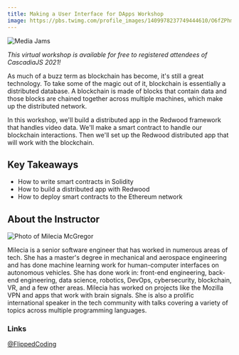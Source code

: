 ```yaml
---
title: Making a User Interface for DApps Workshop
image: https://pbs.twimg.com/profile_images/1409978237749444610/O6fZPhmp_400x400.jpg
---
```

![Media Jams](/images/sponsors/media-jams.svg)

*This virtual workshop is available for free to registered attendees of CascadiaJS 2021!*

As much of a buzz term as blockchain has become, it's still a great technology. To take some of the magic out of it, blockchain is essentially a distributed database. A blockchain is made of blocks that contain data and those blocks are chained together across multiple machines, which make up the distributed network.

In this workshop, we'll build a distributed app in the Redwood framework that handles video data. We'll make a smart contract to handle our blockchain interactions. Then we'll set up the Redwood distributed app that will work with the blockchain.

## Key Takeaways

- How to write smart contracts in Solidity
- How to build a distributed app with Redwood
- How to deploy smart contracts to the Ethereum network

## About the Instructor

<section class="person">
    <div class="person-info"> 
        <div class="person-photo"><img src="https://pbs.twimg.com/profile_images/1409978237749444610/O6fZPhmp_400x400.jpg" alt="Photo of Milecia McGregor"/></div>
        <div class="person-more">
            <p>Milecia is a senior software engineer that has worked in numerous areas of tech. She has a master's degree in mechanical and aerospace engineering and has done machine learning work for human-computer interfaces on autonomous vehicles. She has done work in: front-end engineering, back-end engineering, data science, robotics, DevOps, cybersecurity, blockchain, VR, and a few other areas. Milecia has worked on projects like the Mozilla VPN and apps that work with brain signals. She is also a prolific international speaker in the tech community with talks covering a variety of topics across multiple programming languages.</p>
            <h3>Links</h3><p><i class="fab fa-twitter"></i> <a target="_blank" href="https://twitter.com/FlippedCoding">@FlippedCoding</a></p>
        </div>
    </div>
</section>

